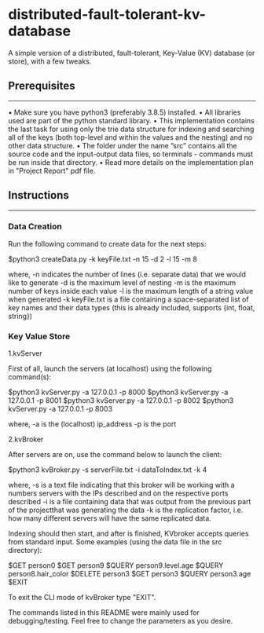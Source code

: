 # distributed-fault-tolerant-kv-database
A simple version of a distributed, fault-tolerant, Key-Value (KV) database (or store), with a few tweaks. 


## Prerequisites
-----------------------------
• Make sure you have python3 (preferably 3.8.5) installed.
• All libraries used are part of the python standard library.
• This implementation contains the last task for using only the trie data structure for
indexing and searching all of the keys (both top-level and within the values and the
nesting) and no other data structure.
• The folder under the name ”src” contains all the source code and the input-output
data files, so terminals - commands must be run inside that directory.
• Read more details on the implementation plan in "Project Report" pdf file.


## Instructions
-----------------------------

### Data Creation

Run the following command to create data for the next steps:

$python3 createData.py -k keyFile.txt -n 15 -d 2 -l 15 -m 8

where,
-n​ indicates the number of lines (i.e. separate data) that we would like to generate 
-d ​is the maximum level of nesting
-m​ is the maximum number of keys inside each value
-l ​is the maximum length of a string value when generated
-k keyFile.txt ​is a file containing a space-separated list of key names and their data types (this is already included, supports {int, float, string})

### Key Value Store
1.kvServer

First of all, launch the servers (at localhost) using the following command(s):

$python3 kvServer.py -a 127.0.0.1 -p 8000
$python3 kvServer.py -a 127.0.0.1 -p 8001
$python3 kvServer.py -a 127.0.0.1 -p 8002
$python3 kvServer.py -a 127.0.0.1 -p 8003

where,
-a is the (localhost) ip_address
-p is the port


2.kvBroker

After servers are on, use the command below to launch the client:

$python3 kvBroker.py -s serverFile.txt -i dataToIndex.txt -k 4

where,
-s is a text file indicating that this broker will be working with a numbers servers with the IPs described and on the respective ports described
-i is a file containing data that was output from the previous part of the projectthat was generating the data
-k is the replication factor, i.e. how many different servers will have the same replicated data.

Indexing should then start, and after is finished, KVbroker accepts queries from standard input. Some examples (using the data file in the src directory):

$GET person0
$GET person9
$QUERY person9.level.age
$QUERY person8.hair_color
$DELETE person3
$GET person3
$QUERY person3.age
$EXIT

To exit the CLI mode of kvBroker type "EXIT". 



The commands listed in this README were mainly used for debugging/testing.
Feel free to change the parameters as you desire.
